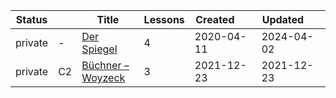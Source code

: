 |Status| |Title|Lessons|Created&nbsp;&nbsp;&nbsp;&nbsp;&nbsp;&nbsp;|Updated&nbsp;&nbsp;&nbsp;&nbsp;&nbsp;&nbsp;|
|------|-|-----|-------|--------------|--------------|
|private|-|[Der Spiegel](https://www.lingq.com/en/learn/de/web/library/course/600154)|4|2020-04-11|2024-04-02
|private|C2|[Büchner – Woyzeck](https://www.lingq.com/en/learn/de/web/library/course/985208)|3|2021-12-23|2021-12-23
